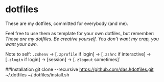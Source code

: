 dotfiles
========

These are my dotfiles, committed for everybody (and me).

Feel free to use them as template for your own dotfiles, but remember: _Those are my dotfiles. Be creative yourself. You don't want my crap, you want your own._

Note to self:
`.zshenv` → [`.zprofile` if login] → [`.zshrc` if interactive] → [`.zlogin` if login] → [session] → [`.zlogout` sometimes]`

##Installation
	git clone --recursive https://github.com/dasJ/dotfiles.git ~/.dotfiles
	~/.dotfiles/install.sh


